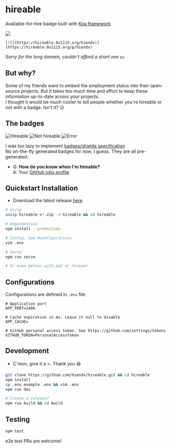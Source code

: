 # hireable
Available-for-hire badge built with [Koa framework](https://github.com/koajs/koa)

[![](https://hireable.0x1115.org/hiendv)](https://hireable.0x1115.org/p/hiendv)
```
[![](https://hireable.0x1115.org/hiendv)](https://hireable.0x1115.org/p/hiendv)
```
*Sorry for the long domain, couldn't afford a short one* :dollar:

## But why?
Some of my friends want to embed the employment status into their open-source projects.
But it takes too much time and effort to keep these information up-to-date across your projects.  
I thought it would be much cooler to tell people whether you're hireable or not with a badge. Isn't it? :confused:

## The badges
![Hireable](https://cdn.rawgit.com/hiendv/hireable/master/public/hireable-yes.svg)
![Not hireable](https://cdn.rawgit.com/hiendv/hireable/master/public/hireable-no.svg)
![Error](https://cdn.rawgit.com/hiendv/hireable/master/public/hireable-error.svg)

I was too lazy to implement [badges/shields specification](https://github.com/badges/shields/blob/master/spec/SPECIFICATION.md)  
No on-the-fly generated badges for now, I guess. They are all pre-generated. 

- Q: **How do you know when I'm hireable?**  
A: Your [GitHub jobs profile](https://github.com/settings/profile#user_profile_hireable)

## Quickstart Installation
- Download the latest release [here](https://github.com/hiendv/hireable/releases)
```bash
# Unzip
unzip hireable-v*.zip -d hireable && cd hireable

# Dependencies
npm install --production

# Config. See #configurations
vim .env

# Serve
npm run serve

# Or even better with pm2 or forever
```

## Configurations
Configurations are defined in `.env` file.
```
# Application port
APP_PORT=1406

# Cache expiration in ms. Leave it null to disable
APP_CACHE=

# GitHub personal access token. See https://github.com/settings/tokens
GITHUB_TOKEN=PersonalAccessToken
```

## Development
- C'mon, give it a :star:. Thank you :laughing:
```bash
git clone https://github.com/hiendv/hireable.git && cd hireable
npm install
cp .env.example .env && vim .env
npm run dev

# Create a release?
npm run build && cd build
```

## Testing
```bash
npm test
```
e2e test PRs are welcome!
